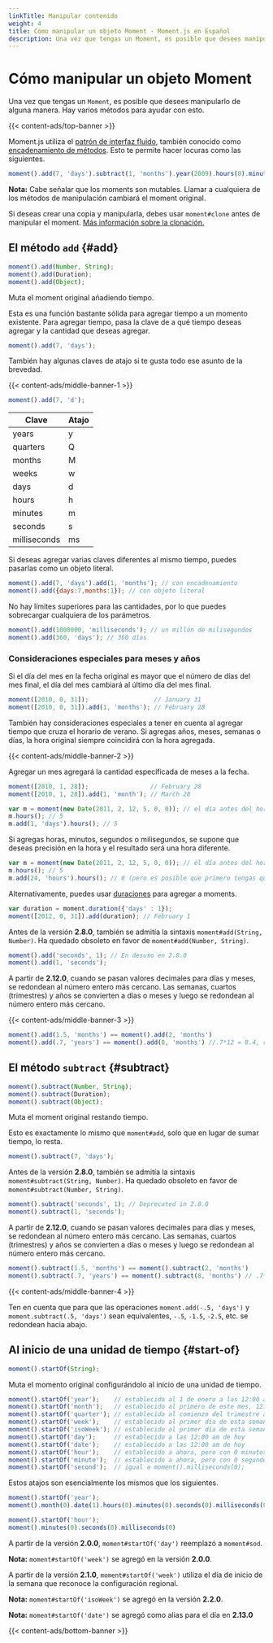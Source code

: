 ```yaml
---
linkTitle: Manipular contenido
weight: 4
title: Cómo manipular un objeto Moment · Moment.js en Español
description: Una vez que tengas un Moment, es posible que desees manipularlo de alguna manera. Hay varios métodos para ayudar con esto.
---
```


# Cómo manipular un objeto Moment

Una vez que tengas un `Moment`, es posible que desees manipularlo de alguna manera. Hay varios métodos para ayudar con esto.

{{< content-ads/top-banner >}}

Moment.js utiliza el [patrón de interfaz fluido](https://en.wikipedia.org/wiki/Fluent_interface), también conocido como [encadenamiento de métodos](https://en.wikipedia.org/wiki/Method_chaining). Esto te permite hacer locuras como las siguientes.

```javascript {filename="JavaScript"}
moment().add(7, 'days').subtract(1, 'months').year(2009).hours(0).minutes(0).seconds(0);
```

**Nota:** Cabe señalar que los moments son mutables. Llamar a cualquiera de los métodos de manipulación cambiará el moment original.

Si deseas crear una copia y manipularla, debes usar `moment#clone` antes de manipular el moment. [Más información sobre la clonación.](/momentjs/parsing#moment-clone)

## El método `add` {#add}

```javascript {filename="Firma del método"}
moment().add(Number, String);
moment().add(Duration);
moment().add(Object);
```

Muta el moment original añadiendo tiempo.

Esta es una función bastante sólida para agregar tiempo a un momento existente. Para agregar tiempo, pasa la clave de a qué tiempo deseas agregar y la cantidad que deseas agregar.

```javascript {filename="JavaScript"}
moment().add(7, 'days');
```

También hay algunas claves de atajo si te gusta todo ese asunto de la brevedad.

{{< content-ads/middle-banner-1 >}}

```javascript {filename="JavaScript"}
moment().add(7, 'd');
```

| Clave        | Atajo |
| ------------ | ----- |
| years        | y     |
| quarters     | Q     |
| months       | M     |
| weeks        | w     |
| days         | d     |
| hours        | h     |
| minutes      | m     |
| seconds      | s     |
| milliseconds | ms    |

Si deseas agregar varias claves diferentes al mismo tiempo, puedes pasarlas como un objeto literal.

```javascript {filename="JavaScript"}
moment().add(7, 'days').add(1, 'months'); // con encadenamiento
moment().add({days:7,months:1}); // con objeto literal
```

No hay límites superiores para las cantidades, por lo que puedes sobrecargar cualquiera de los parámetros.

```javascript {filename="JavaScript"}
moment().add(1000000, 'milliseconds'); // un millón de milisegundos
moment().add(360, 'days'); // 360 días
```

### Consideraciones especiales para meses y años

Si el día del mes en la fecha original es mayor que el número de días del mes final, el día del mes cambiará al último día del mes final.

```javascript {filename="JavaScript"}
moment([2010, 0, 31]);                  // January 31
moment([2010, 0, 31]).add(1, 'months'); // February 28
```

También hay consideraciones especiales a tener en cuenta al agregar tiempo que cruza el horario de verano.
Si agregas años, meses, semanas o días, la hora original siempre coincidirá con la hora agregada.

{{< content-ads/middle-banner-2 >}}

Agregar un mes agregará la cantidad especificada de meses a la fecha.

```javascript {filename="JavaScript"}
moment([2010, 1, 28]);                 // February 28
moment([2010, 1, 28]).add(1, 'month'); // March 28
```

```javascript {filename="JavaScript"}
var m = moment(new Date(2011, 2, 12, 5, 0, 0)); // el día antes del horario de verano en los EE. UU.
m.hours(); // 5
m.add(1, 'days').hours(); // 5
```

Si agregas horas, minutos, segundos o milisegundos, se supone que deseas precisión en la hora y el resultado será una hora diferente.

```javascript {filename="JavaScript"}
var m = moment(new Date(2011, 2, 12, 5, 0, 0)); // el día antes del horario de verano en los EE. UU.
m.hours(); // 5
m.add(24, 'hours').hours(); // 6 (pero es posible que primero tengas que configurar la zona horaria)
```

Alternativamente, puedes usar [duraciones](/momentjs/durations) para agregar a moments.

```javascript {filename="JavaScript"}
var duration = moment.duration({'days' : 1});
moment([2012, 0, 31]).add(duration); // February 1
```

Antes de la versión **2.8.0**, también se admitía la sintaxis `moment#add(String, Number)`. Ha quedado obsoleto en favor de `moment#add(Number, String)`.

```javascript {filename="JavaScript"}
moment().add('seconds', 1); // En desuso en 2.8.0
moment().add(1, 'seconds');
```

A partir de **2.12.0**, cuando se pasan valores decimales para días y meses, se redondean al número entero más cercano.
Las semanas, cuartos (trimestres) y años se convierten a días o meses y luego se redondean al número entero más cercano.

{{< content-ads/middle-banner-3 >}}

```javascript {filename="JavaScript"}
moment().add(1.5, 'months') == moment().add(2, 'months')
moment().add(.7, 'years') == moment().add(8, 'months') //.7*12 = 8.4, rounded to 8
```

## El método `subtract` {#subtract}

```javascript {filename="Firma del método"}
moment().subtract(Number, String);
moment().subtract(Duration);
moment().subtract(Object);
```

Muta el moment original restando tiempo.

Esto es exactamente lo mismo que `moment#add`, solo que en lugar de sumar tiempo, lo resta.

```javascript {filename="JavaScript"}
moment().subtract(7, 'days');
```

Antes de la versión **2.8.0**, también se admitía la sintaxis `moment#subtract(String, Number)`. Ha quedado obsoleto en favor de `moment#subtract(Number, String)`.

```javascript {filename="JavaScript"}
moment().subtract('seconds', 1); // Deprecated in 2.8.0
moment().subtract(1, 'seconds');
```

A partir de **2.12.0**, cuando se pasan valores decimales para días y meses, se redondean al número entero más cercano.
Las semanas, cuartos (trimestres) y años se convierten a días o meses y luego se redondean al número entero más cercano.

```javascript {filename="JavaScript"}
moment().subtract(1.5, 'months') == moment().subtract(2, 'months')
moment().subtract(.7, 'years') == moment().subtract(8, 'months') // .7*12 = 8.4, redondeado a 8
```

{{< content-ads/middle-banner-4 >}}

Ten en cuenta que para que las operaciones `moment.add(-.5, 'days')` y `moment.subtract(.5, 'days')` sean equivalentes, `-.5`, `-1.5`, `-2.5`, etc. se redondean hacia abajo.

## Al inicio de una unidad de tiempo {#start-of}

```javascript {filename="Firma del método"}
moment().startOf(String);
```

Muta el momento original configurándolo al inicio de una unidad de tiempo.

```javascript {filename="JavaScript"}
moment().startOf('year');    // establecido al 1 de enero a las 12:00 am de este año
moment().startOf('month');   // establecido al primero de este mes, 12:00 am
moment().startOf('quarter'); // establecido al comienzo del trimestre actual, primer día del mes, 00:00 am
moment().startOf('week');    // establecido al primer día de esta semana, 12:00 am
moment().startOf('isoWeek'); // establecido al primer día de esta semana según ISO 8601, 12:00 am
moment().startOf('day');     // establecido a las 12:00 am de hoy
moment().startOf('date');    // establecido a las 12:00 am de hoy
moment().startOf('hour');    // establecido a ahora, pero con 0 minutos, 0 segundos y 0 ms
moment().startOf('minute');  // establecido a ahora, pero con 0 segundos y 0 milisegundos
moment().startOf('second');  // igual a moment().milliseconds(0);
```

Estos atajos son esencialmente los mismos que los siguientes.

```javascript {filename="JavaScript"}
moment().startOf('year');
moment().month(0).date(1).hours(0).minutes(0).seconds(0).milliseconds(0);
```

```javascript {filename="JavaScript"}
moment().startOf('hour');
moment().minutes(0).seconds(0).milliseconds(0)
```

A partir de la versión **2.0.0**, `moment#startOf('day')` reemplazó a `moment#sod`.

**Nota:** `moment#startOf('week')` se agregó en la versión **2.0.0**.

A partir de la versión **2.1.0**, `moment#startOf('week')` utiliza el día de inicio de la semana que reconoce la configuración regional.

**Nota:** `moment#startOf('isoWeek')` se agregó en la versión **2.2.0**.

**Nota:** `moment#startOf('date')` se agregó como alias para el día en **2.13.0**

{{< content-ads/bottom-banner >}}
